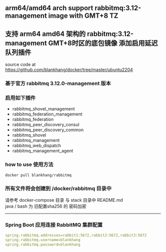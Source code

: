 ## arm64/amd64 arch support rabbitmq:3.12-management image with GMT+8 TZ 
## 支持 arm64 amd64 架构的 rabbitmq:3.12-management GMT+8时区的底包镜像 添加启用延迟队列插件
source code at https://github.com/blankhang/docker/tree/master/ubuntu2204

### 基于官方 rabbitmq 3.12.0-management 版本
### 启用如下插件
- rabbitmq_shovel_management
- rabbitmq_federation_management
- rabbitmq_federation
- rabbitmq_peer_discovery_consul
- rabbitmq_peer_discovery_common
- rabbitmq_shovel
- rabbitmq_management
- rabbitmq_web_dispatch
- rabbitmq_management_agent

### how to use 使用方法
```shell
docker pull blankhang/rabbitmq
```

### 所有文件将会创建到 /docker/rabbitmq 目录中
请参考 docker-compose 目录 与 stack 目录中 README.md  
java / bash 为 旧配置sha256 的 密码加密

---
### Spring Boot 应用连接 RabbitMQ 集群配置
```yaml
spring.rabbitmq.addresses=rabbit1:5672,rabbit2:5672,rabbit3:5672
spring.rabbitmq.username=blankhang
spring.rabbitmq.password=blankhang
```